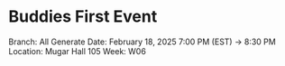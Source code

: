 # Buddies First Event

Branch: All Generate
Date: February 18, 2025 7:00 PM (EST) → 8:30 PM
Location: Mugar Hall 105
Week: W06